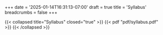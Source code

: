 +++
date = '2025-01-14T16:31:13-07:00'
draft = true
title = 'Syllabus'
breadcrumbs = false
+++

{{< collapsed title="Syllabus" closed="true" >}}
{{< pdf "pdf/syllabus.pdf" >}}
{{< /collapsed >}}
